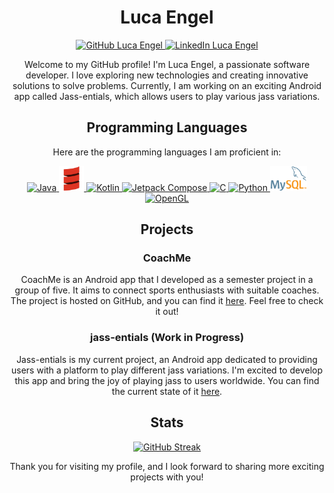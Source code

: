 <!--
**Luca-Engel/Luca-Engel** is a ✨ _special_ ✨ repository because its `README.md` (this file) appears on your GitHub profile.

Here are some ideas to get you started:

- 🔭 I’m currently working on ...
- 🌱 I’m currently learning ...
- 👯 I’m looking to collaborate on ...
- 🤔 I’m looking for help with ...
- 💬 Ask me about ...
- 📫 How to reach me: ...
- 😄 Pronouns: ...
- ⚡ Fun fact: ...
-->

<div align="center">
  <h1>Luca Engel</h1>
  <a href="https://github.com/Luca-Engel" target="_blank"">
    <img src="https://img.shields.io/github/followers/luca-engel?label=Follow&style=social" alt="GitHub Luca Engel" height="25" title="GitHub Luca Engel">
  </a>
  
  <a href="https://www.linkedin.com/in/luca-engel/" target="_blank">
    <img src="https://img.shields.io/badge/LinkedIn--_.svg?style=social&logo=linkedin&link=https://www.linkedin.com/in/luca-engel/" alt="LinkedIn Luca Engel" height="25" title="LinkedIn Luca Engel">
  </a>




Welcome to my GitHub profile! I'm Luca Engel, a passionate software developer. I love exploring new technologies and creating innovative solutions to solve problems. Currently, I am working on an exciting Android app called Jass-entials, which allows users to play various jass variations.

## Programming Languages
Here are the programming languages I am proficient in:

<div>
<a href="https://www.java.com/en/" target="_blank">
  <img src="https://img.icons8.com/color/48/000000/java-coffee-cup-logo--v2.png" alt="Java" height="40" title="Java">
</a>

<a href="https://www.scala-lang.org/" target="_blank">
  <img src="https://github.com/devicons/devicon/raw/master/icons/scala/scala-original.svg" alt="Scala" height="40" title="Scala">
</a>

<a href="https://kotlinlang.org/" target="_blank">
  <img src="https://img.icons8.com/color/48/000000/kotlin.png" alt="Kotlin" height="40" title="Kotlin">
</a>

<a href="https://developer.android.com/jetpack/compose" target="_blank">
  <img src="https://3.bp.blogspot.com/-VVp3WvJvl84/X0Vu6EjYqDI/AAAAAAAAPjU/ZOMKiUlgfg8ok8DY8Hc-ocOvGdB0z86AgCLcBGAsYHQ/s1600/jetpack%2Bcompose%2Bicon_RGB.png" alt="Jetpack Compose" height="40" title="Jetpack Compose">
</a>

<a href="https://en.wikipedia.org/wiki/C_(programming_language)" target="_blank">
  <img src="https://img.icons8.com/color/48/000000/c-programming.png" alt="C" height="40" title="C">
</a>

<a href="https://www.python.org/" target="_blank">
  <img src="https://img.icons8.com/color/48/000000/python.png" alt="Python" height="40" title="Python">
</a>

<a href="https://www.mysql.com/" target="_blank">
  <img src="https://raw.githubusercontent.com/docker-library/docs/c408469abbac35ad1e4a50a6618836420eb9502e/mysql/logo.png" alt="SQL" height="40" title="MySQL">
</a>

<a href="https://www.opengl.org/" target="_blank">
  <img src="https://upload.wikimedia.org/wikipedia/commons/e/e9/Opengl-logo.svg" alt="OpenGL" height="40" title="OpenGL">
</a>

</div>

## Projects

### CoachMe
CoachMe is an Android app that I developed as a semester project in a group of five. It aims to connect sports enthusiasts with suitable coaches. The project is hosted on GitHub, and you can find it [here](https://github.com/SDPCoachMe/SDP-2023). Feel free to check it out!

### jass-entials (Work in Progress)
Jass-entials is my current project, an Android app dedicated to providing users with a platform to play different jass variations. I'm excited to develop this app and bring the joy of playing jass to users worldwide. You can find the current state of it [here](https://github.com/apps-entials/jass-entials).

## Stats
[![GitHub Streak](https://github-readme-streak-stats.herokuapp.com/?user=Luca-Engel&theme=dark&background=000000)](https://git.io/streak-stats)

Thank you for visiting my profile, and I look forward to sharing more exciting projects with you!

</div>
